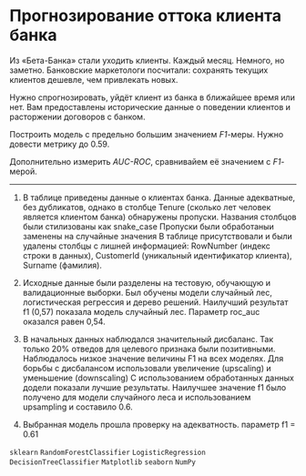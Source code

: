 # Прогнозирование оттока клиента банка

Из «Бета-Банка» стали уходить клиенты. Каждый месяц. Немного, но заметно. Банковские маркетологи посчитали: сохранять текущих клиентов дешевле, чем привлекать новых.

Нужно спрогнозировать, уйдёт клиент из банка в ближайшее время или нет. Вам предоставлены исторические данные о поведении клиентов и расторжении договоров с банком. 

Построить модель с предельно большим значением *F1*-меры. Нужно довести метрику до 0.59. 

Дополнительно измерить *AUC-ROC*, сравнивайем её значением с *F1*-мерой.
****************************************************************************
1) В таблице приведены данные о клиентах банка. Данные адекватные, без дубликатов, однако в столбце Tenure (сколько лет человек является клиентом банка) обнаружены пропуски.
Названия столбцов были стилизованы как snake_case
Пропуски были обработаныи заменены на случайные значения
В таблице присутствовали и были удалены столбцы с лишней информацией: RowNumber (индекс строки в данных), CustomerId (уникальный идентификатор клиента), Surname (фамилия).

2) Исходные данные были разделены на тестовую, обучающую и валидационные выборки.
Был обучены модели случайный лес, логистическая регрессия и дерево решений.
Наилучший результат f1 (0,57) показала модель случайный лес. Параметр roc_auc оказался равен 0,54.

3) В начальных данных наблюдался значительный дисбаланс. Так только 20% отведов для целевого признака были позитивными. Наблюдалось низкое значение величины F1 на всех моделях.
Для борьбы с дисбалансом использовали увеличение (upscaling) и уменьшение (downscaling)
С использованием обработанных данных додели показали лучшие результаты. Наилучшее значение f1 было получено для модели случайного леса и использованием upsampling и составило 0.6.

4) Выбранная модель прошла проверку на адекватность. параметр f1 = 0.61


`sklearn`  `RandomForestClassifier` `LogisticRegression` `DecisionTreeClassifier` `Matplotlib` `seaborn` `NumPy`

